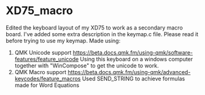 # XD75_macro
Edited the keyboard layout of my XD75 to work as a secondary macro board.
I've added some extra description in the keymap.c file. Please read it before trying to use my keymap.
Made using:
1. QMK Unicode support https://beta.docs.qmk.fm/using-qmk/software-features/feature_unicode
  Using this keyboard on a windows computer together with "WinCompose" to get the unicode to work. 
2. QMK Macro support https://beta.docs.qmk.fm/using-qmk/advanced-keycodes/feature_macros
  Used SEND_STRING to achieve formulas made for Word Equations
